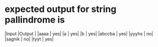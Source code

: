 # expected output for string pallindrome is

|Input |Output |
|aaaa | yes|
|a | yes|
|b | yes|
|abccba | yes|
|yyyhs | no|
|sagnik | no|
|tyyt | yes|

